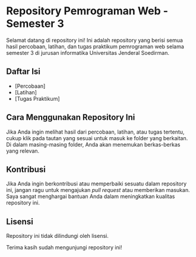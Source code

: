 # Repository Pemrograman Web - Semester 3

Selamat datang di repository ini! Ini adalah repository yang berisi semua hasil percobaan, latihan, dan tugas praktikum pemrograman web selama semester 3 di jurusan informatika Universitas Jenderal Soedirman.

## Daftar Isi

- [Percobaan]
- [Latihan]
- [Tugas Praktikum]

## Cara Menggunakan Repository Ini

Jika Anda ingin melihat hasil dari percobaan, latihan, atau tugas tertentu, cukup klik pada tautan yang sesuai untuk masuk ke folder yang berkaitan. Di dalam masing-masing folder, Anda akan menemukan berkas-berkas yang relevan.

## Kontribusi

Jika Anda ingin berkontribusi atau memperbaiki sesuatu dalam repository ini, jangan ragu untuk mengajukan _pull request_ atau memberikan masukan. Saya sangat menghargai bantuan Anda dalam meningkatkan kualitas repository ini.

## Lisensi

Repository ini tidak dilindungi oleh lisensi.

Terima kasih sudah mengunjungi repository ini!

